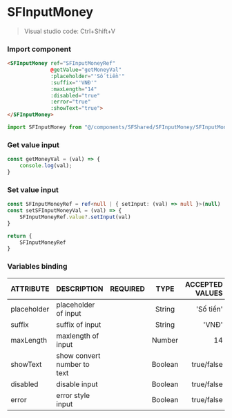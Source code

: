 # SFInputMoney
> Visual studio code: Ctrl+Shift+V

### Import component

```html
<SFInputMoney ref="SFInputMoneyRef"
              @getValue="getMoneyVal"
              :placeholder="'Số tiền'"
              :suffix="'VNĐ'"
              :maxLength="14"
              :disabled="true"
              :error="true"
              :showText="true">
</SFInputMoney>
```

```typescript
import SFInputMoney from "@/components/SFShared/SFInputMoney/SFInputMoney.vue";
```

### Get value input

```typescript
const getMoneyVal = (val) => {
    console.log(val);
}
```

### Set value input

```typescript
const SFInputMoneyRef = ref<null | { setInput: (val) => null }>(null)
const setSFInputMoneyVal = (val) => {
    SFInputMoneyRef.value?.setInput(val)
}

return {
    SFInputMoneyRef
}
```

### Variables binding

| ATTRIBUTE   | DESCRIPTION                 | REQUIRED |  TYPE   | ACCEPTED VALUES | DEFAULT |
|:------------|:----------------------------|:--------:|:-------:|----------------:|--------:|
| placeholder | placeholder of input        |          | String  |       'Số tiền' |   empty |
| suffix      | suffix of input             |          | String  |           'VNĐ' |   empty |
| maxLength   | maxlength of input          |          | Number  |              14 |   empty |
| showText    | show convert number to text |          | Boolean |      true/false |   false |
| disabled    | disable input               |          | Boolean |      true/false |   false |
| error       | error style input           |          | Boolean |      true/false |   empty |